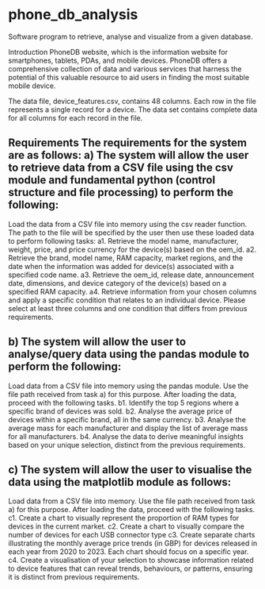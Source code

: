 # phone_db_analysis
Software program to retrieve, analyse and visualize from a given database. 

Introduction
PhoneDB website, which is the information website for smartphones, tablets, PDAs, and mobile devices. PhoneDB offers a comprehensive collection of data and various services that harness the potential of this valuable resource to aid users in finding the most suitable mobile device.

The data file, device_features.csv, contains 48 columns. Each row in the file represents a single record for a device. The data set contains complete data for all columns for each record in the file. 

Requirements
The requirements for the system are as follows:
a)
The system will allow the user to retrieve data from a CSV file using the csv module and fundamental python (control structure and file processing) to perform the following:
-
Load the data from a CSV file into memory using the csv reader function. The path to the file will be specified by the user then use these loaded data to perform following tasks:
a1.
Retrieve the model name, manufacturer, weight, price, and price currency for the device(s) based on the oem_id.
a2.
Retrieve the brand, model name, RAM capacity, market regions, and the date when the information was added for device(s) associated with a specified code name.
a3.
Retrieve the oem_id, release date, announcement date, dimensions, and device category of the device(s) based on a specified RAM capacity.
a4.
Retrieve information from your chosen columns and apply a specific condition that relates to an individual device. Please select at least three columns and one condition that differs from previous requirements.

b)
The system will allow the user to analyse/query data using the pandas module to perform the following:
-
Load data from a CSV file into memory using the pandas module. Use the file path received from task a) for this purpose. After loading the data, proceed with the following tasks.
b1.
Identify the top 5 regions where a specific brand of devices was sold.
b2.
Analyse the average price of devices within a specific brand, all in the same currency.
b3.
Analyse the average mass for each manufacturer and display the list of average mass for all manufacturers.
b4.
Analyse the data to derive meaningful insights based on your unique selection, distinct from the previous requirements.

c)
The system will allow the user to visualise the data using the matplotlib module as follows:
-
Load data from a CSV file into memory. Use the file path received from task a) for this purpose. After loading the data, proceed with the following tasks.
c1.
Create a chart to visually represent the proportion of RAM types for devices in the current market.
c2.
Create a chart to visually compare the number of devices for each USB connector type
c3.
Create separate charts illustrating the monthly average price trends (in GBP) for devices released in each year from 2020 to 2023. Each chart should focus on a specific year.
c4.
Create a visualisation of your selection to showcase information related to device features that can reveal trends, behaviours, or patterns, ensuring it is distinct from previous requirements.
